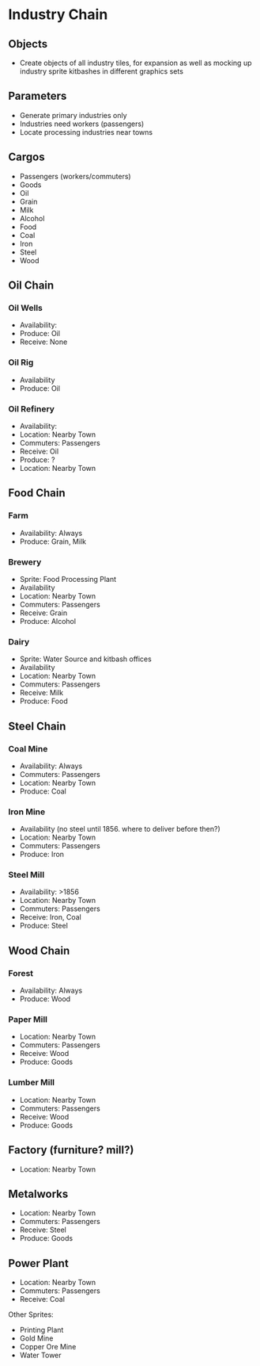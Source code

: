 # Industry Chain

## Objects
* Create objects of all industry tiles, for expansion as well as mocking up industry sprite kitbashes in different graphics sets

## Parameters
* Generate primary industries only
* Industries need workers (passengers)
* Locate processing industries near towns

## Cargos

* Passengers (workers/commuters)
* Goods
* Oil
* Grain
* Milk
* Alcohol
* Food
* Coal
* Iron
* Steel
* Wood

## Oil Chain

### Oil Wells
* Availability:		
* Produce: 			Oil
* Receive: 			None

### Oil Rig
* Availability		
* Produce: 			Oil

### Oil Refinery
* Availability:		
* Location:			Nearby Town
* Commuters: 		Passengers
* Receive: 			Oil
* Produce: 			?
* Location: 		Nearby Town

## Food Chain

### Farm 
* Availability:		Always
* Produce: 			Grain, Milk

### Brewery
* Sprite: Food Processing Plant
* Availability		
* Location:			Nearby Town
* Commuters:		Passengers
* Receive: 			Grain
* Produce: 			Alcohol

### Dairy
* Sprite: 			Water Source and kitbash offices
* Availability		
* Location:			Nearby Town
* Commuters:		Passengers
* Receive: 			Milk
* Produce:			Food

## Steel Chain

### Coal Mine
* Availability:		Always
* Commuters: 		Passengers
* Location:			Nearby Town
* Produce: 			Coal

### Iron Mine
* Availability		(no steel until 1856. where to deliver before then?)
* Location:			Nearby Town
* Commuters: 		Passengers
* Produce: Iron

### Steel Mill
* Availability:		>1856
* Location:			Nearby Town
* Commuters: 		Passengers
* Receive: 			Iron, Coal
* Produce: 			Steel 

## Wood Chain

### Forest
* Availability:		Always
* Produce: 			Wood

### Paper Mill
* Location:			Nearby Town
* Commuters: 		Passengers
* Receive: 			Wood
* Produce: 			Goods

### Lumber Mill
* Location:			Nearby Town
* Commuters:	Passengers
* Receive:			Wood
* Produce:			Goods


## Factory (furniture? mill?)
* Location:			Nearby Town

## Metalworks
* Location:			Nearby Town
* Commuters:		Passengers
* Receive:			Steel
* Produce:			Goods


## Power Plant
* Location:			Nearby Town
* Commuters: 		Passengers
* Receive: 			Coal




Other Sprites:

* Printing Plant
* Gold Mine
* Copper Ore Mine
* Water Tower
